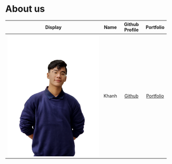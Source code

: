 # About us

Display | Name  |            Github Profile            | Portfolio 
--------|:-----:|:------------------------------------:|:---------:
![](docs/team/Khanh.png) | Khanh | [Github](https://github.com/tkhahns) | [Portfolio](docs/team/johndoe.md)


